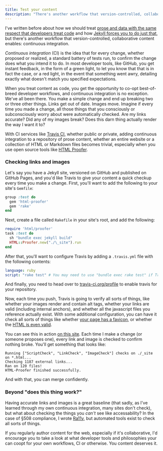 ```yaml
---
title: Test your content
description: "There's another workflow that version-controlled, collaborative content enables: continuous integration for prose."
---
```


I've written before about how we should treat [prose and data with the same respect that developers treat code](http://ben.balter.com/2013/09/16/treat-data-as-code/) and how [Jekyll forces you to do just that](http://ben.balter.com/2013/10/30/content-is-king/), but there's another workflow that version-controlled, collaborative content enables: continuous integration.

*Continuous integration* (CI) is the idea that for every change, whether proposed or realized, a standard battery of tests run, to confirm the change does what you intend it to do. In most developer tools, like GitHub, you get instant feedback, in the form of a green light, to let you know that that is in fact the case, or a red light, in the event that something went awry, detailing exactly what doesn't match you specified expectations.

When you treat content as code, you get the opportunity to co-opt best-of-breed developer workflows, and continuous integration is no exception. We've all been there. You make a simple change and end up breaking two or three other things. Links get out of date. Images move. Imagine if every time you made a change, all those things that you consciously or subconsciously worry about were automatically checked. Are my links accurate? Did any of my images break? Does this darn thing actually render the way I want it to?

With CI services like [Travis CI](https://travis-ci.org/), whether public or private, adding continuous integration to a repository of prose content, whether an entire website or a collection of HTML or Markdown files becomes trivial, especially when you use open source tools like [HTML Proofer](https://github.com/gjtorikian/html-proofer).

### Checking links and images

Let's say you have a Jekyll site, versioned on GitHub and published on GitHub Pages, and you'd like Travis to give your content a quick checkup every time you make a change. First, you'll want to add the following to your site's `Gemfile`:

```ruby
group :test do
  gem 'html-proofer'
  gem 'rake'
end
```

Next, create a file called `Rakefile` in your site's root, and add the following:

```ruby
require 'html/proofer'
task :test do
  sh "bundle exec jekyll build"
  HTML::Proofer.new("./\_site").run
end
```

After that, you'll want to configure Travis by adding a `.travis.yml` file with the following contents:

```yaml
language: ruby
script: "rake test" # You may need to use "bundle exec rake test" if Travis fails on the require for the HTML/Proofer
```

And finally, you need to head over to [travis-ci.org/profile](https://travis-ci.org/profile) to enable travis for your repository.

Now, each time you push, Travis is going to verify all sorts of things, like whether your images render and contain alt tags, whether your links are valid (including internal anchors), and whether all the javascript files you reference actually exist. With some additional configuration, you can have it check all sorts of things like whether [your page has a favicon](https://github.com/gjtorikian/html-proofer#favicon), or whether the [HTML is even valid](https://github.com/gjtorikian/html-proofer#html).

You can see this in action [on this site](https://travis-ci.org/benbalter/benbalter.github.com). Each time I make a change (or someone proposes one), every link and image is checked to confirm nothing broke. You'll get something that looks like:

    Running ["ScriptCheck", "LinkCheck", "ImageCheck"] checks on ./_site on *.html...
    Checking 1187 external links...
    Ran on 120 files!
    HTML-Proofer finished successfully.

And with that, you can merge confidently.

### Beyond "does this thing work?"

Having accurate links and images is a great baseline (that sadly, as I've learned through my own continuous integration, many sites don't check), but what about checking the things you *can't* see like accessability? In the case of §508 compliance, I wrote [Ra11y](https://github.com/benbalter/ra11y), but automated tools exist to check all sorts of things.

If you regularly author content for the web, especially if it's collaborative, I'd encourage you to take a look at what developer tools and philosophies your can coopt for your own workflows, CI or otherwise. You content deserves it.
